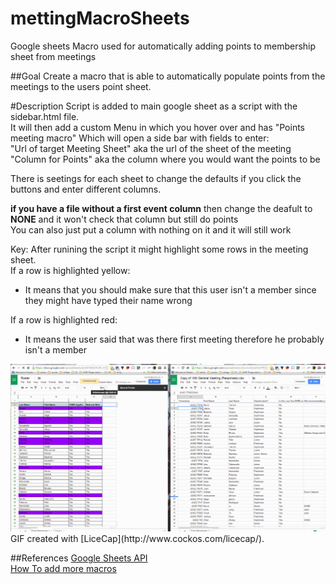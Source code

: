# mettingMacroSheets
Google sheets Macro used for automatically adding points to membership sheet from meetings

##Goal
Create a macro that is able to automatically populate points from the  meetings to the users point sheet.

#Description
Script is added to main google sheet as a script with the sidebar.html file.   
It will then add a custom Menu in which you hover over and has "Points meeting macro"
Which will open a side bar with fields to enter:  
"Url of target Meeting Sheet" aka the url of the sheet of the meeting  
"Column for Points"  aka the column where you would want the points to be 

There is seetings for each sheet to change the defaults if you click the buttons and enter different columns.

<b>if you have a file without a first event column</b> then change the deafult to <b>NONE</b> and it won't check that column but still do points     
You can also just put a column with nothing on it and it will still work   

Key:
After runining the script it might highlight some rows in the meeting sheet.  
If a row is highlighted yellow: 
* It means that you should make sure that this user isn't a member since they might have typed their name wrong   

If a row is highlighted red: 
* It means the user said that was there first meeting therefore he probably isn't a member

<img src='https://github.com/TAMUSHPE/mettingMacroSheets/blob/master/pointsMacro2.gif' title='Video Walkthrough' width='' alt='Video Walkthrough' />
GIF created with [LiceCap](http://www.cockos.com/licecap/).

##References
[Google Sheets API](https://developers.google.com/apps-script/guides/sheets)    
[How To add more macros](https://github.com/TAMUSHPE/mettingMacroSheets/wiki)
